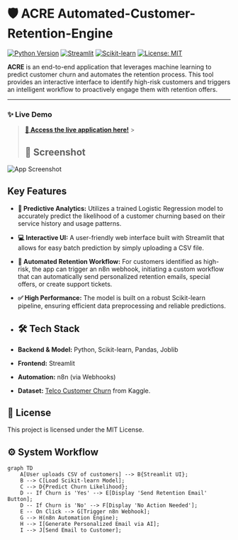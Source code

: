 # 🛡️ ACRE Automated-Customer-Retention-Engine

[![Python Version](https://img.shields.io/badge/Python-3.9+-blue.svg)](https://www.python.org/downloads/)
[![Streamlit](https://img.shields.io/badge/Streamlit-1.30.0-ff69b4.svg)](https://streamlit.io)
[![Scikit-learn](https://img.shields.io/badge/Scikit--learn-1.6.1-orange.svg)](https://scikit-learn.org/)
[![License: MIT](https://img.shields.io/badge/License-MIT-yellow.svg)](https://opensource.org/licenses/MIT)

**ACRE** is an end-to-end application that leverages machine learning to predict customer churn and automates the retention process. This tool provides an interactive interface to identify high-risk customers and triggers an intelligent workflow to proactively engage them with retention offers.

---

### ✨ Live Demo

> **[🚀 Access the live application here!](https://automated-customer-retention-engine-dtampjuzmwhjek9elakblf.streamlit.app/)** >
>
> ## 📸 Screenshot

![App Screenshot]() 

## Key Features

- **🔮 Predictive Analytics:** Utilizes a trained Logistic Regression model to accurately predict the likelihood of a customer churning based on their service history and usage patterns.
- **💻 Interactive UI:** A user-friendly web interface built with Streamlit that allows for easy batch prediction by simply uploading a CSV file.
- **🤖 Automated Retention Workflow:** For customers identified as high-risk, the app can trigger an n8n webhook, initiating a custom workflow that can automatically send personalized retention emails, special offers, or create support tickets.
- **✅ High Performance:** The model is built on a robust Scikit-learn pipeline, ensuring efficient data preprocessing and reliable predictions.

- ## 🛠️ Tech Stack

- **Backend & Model:** Python, Scikit-learn, Pandas, Joblib
- **Frontend:** Streamlit
- **Automation:** n8n (via Webhooks)
- **Dataset:** [Telco Customer Churn](https://www.kaggle.com/datasets/blastchar/telco-customer-churn) from Kaggle.

## 📄 License

This project is licensed under the MIT License.

## ⚙️ System Workflow

```mermaid
graph TD
    A[User uploads CSV of customers] --> B{Streamlit UI};
    B --> C[Load Scikit-learn Model];
    C --> D{Predict Churn Likelihood};
    D -- If Churn is 'Yes' --> E[Display 'Send Retention Email' Button];
    D -- If Churn is 'No' --> F[Display 'No Action Needed'];
    E -- On Click --> G[Trigger n8n Webhook];
    G --> H(n8n Automation Engine);
    H --> I[Generate Personalized Email via AI];
    I --> J[Send Email to Customer];



